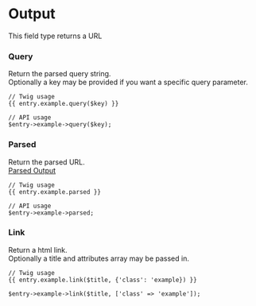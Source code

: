 # Output

This field type returns a URL

### Query

Return the parsed query string.  
Optionally a key may be provided if you want a specific query parameter.

```
// Twig usage
{{ entry.example.query($key) }}

// API usage
$entry->example->query($key);
```

### Parsed

Return the parsed URL.  
[Parsed Output](http://php.net/manual/en/function.parse-url.php)

```
// Twig usage
{{ entry.example.parsed }}

// API usage
$entry->example->parsed;
```

### Link

Return a html link.  
Optionally a title and attributes array may be passed in.

```
// Twig usage
{{ entry.example.link($title, {'class': 'example}) }}

$entry->example->link($title, ['class' => 'example']);
```

